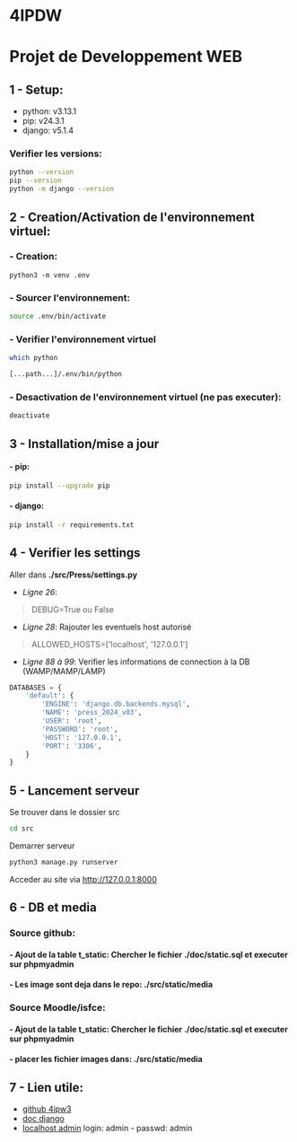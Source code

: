 # 4IPDW
# Projet de Developpement WEB
## 1 - Setup:
- python: v3.13.1
- pip: v24.3.1
- django: v5.1.4
### Verifier les versions:
```bash
python --version
pip --version
python -m django --version
```
## 2 - Creation/Activation de l'environnement virtuel:
### - Creation:
```
python3 -m venv .env
```
### - Sourcer l'environnement:
```bash
source .env/bin/activate
```
### - Verifier l'environnement virtuel
```bash
which python

[...path...]/.env/bin/python
```
### - Desactivation de l'environnement virtuel (ne pas executer):
```bash
deactivate
```
## 3 - Installation/mise a jour
#### - pip:
```bash
pip install --upgrade pip
```
#### - django:
```bash
pip install -r requirements.txt
```
## 4 - Verifier les settings
Aller dans **./src/Press/settings.py**
- *Ligne 26*: 
>DEBUG=True ou False
- *Ligne 28*: 
Rajouter les eventuels host autorisé
>ALLOWED_HOSTS=['localhost', '127.0.0.1'] 
- *Ligne 88 à 99*: Verifier les informations de connection à la DB (WAMP/MAMP/LAMP)
```python
DATABASES = {
    'default': {
        'ENGINE': 'django.db.backends.mysql',
        'NAME': 'press_2024_v03',
        'USER': 'root',
        'PASSWORD': 'root',
        'HOST': '127.0.0.1',
        'PORT': '3306',
    }
}
```
## 5 - Lancement serveur
Se trouver dans le dossier src
```bash
cd src
```
Demarrer serveur
```bash
python3 manage.py runserver
```
Acceder au site via http://127.0.0.1:8000
## 6 - DB et media

### Source github: 
#### - Ajout de la table t_static: Chercher le fichier ./doc/static.sql et executer sur phpmyadmin
#### - Les image sont deja dans le repo: ./src/static/media

### Source Moodle/isfce:
#### - Ajout de la table t_static: Chercher le fichier ./doc/static.sql et executer sur phpmyadmin
#### - placer les fichier images dans: ./src/static/media

## 7 - Lien utile:
- [github 4ipw3](https://github.com/iMomobxl/4ipw3-project.git)
- [doc django](https://docs.djangoproject.com/fr/5.1/)
- [localhost admin](http://127.0.0.1:8000/admin) login: admin - passwd: admin
